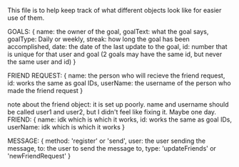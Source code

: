 This file is to help keep track of what different objects look like for easier use of them.

GOALS:
{
    name: the owner of the goal,
    goalText: what the goal says,
    goalType: Daily or weekly,
    streak: how long the goal has been accomplished,
    date: the date of the last update to the goal,
    id: number that is unique for that user and goal (2 goals may have the same id, but never the same user and id)
}

FRIEND REQUEST:
{
    name: the person who will recieve the friend request,
    id: works the same as goal IDs,
    userName: the username of the person who made the friend request
}

note about the friend object: it is set up poorly. name and username should be called user1 and user2, but I didn't feel like fixing it. Maybe one day.
FRIEND:
{
    name: idk which is which it works,
    id: works the same as goal IDs,
    userName: idk which is which it works
}

MESSAGE:
{
    method: 'register' or 'send',
    user: the user sending the message,
    to: the user to send the message to,
    type: 'updateFriends' or 'newFriendRequest'
}